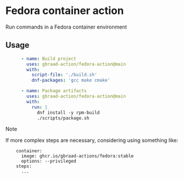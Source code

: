 Fedora container action
=======================


Run commands in a Fedora container environment


## Usage

```yaml
      - name: Build project
        uses: gbraad-action/fedora-action@main
        with:
          script-file: './build.sh'
          dnf-packages: 'gcc make cmake'
```

```yaml
      - name: Package artifacts
        uses: gbraad-action/fedora-action@main
        with:
          run: |
            dnf install -y rpm-build
            ./scripts/package.sh
```

> [!NOTE]
> If more complex steps are necessary, considering using something like:
> ```
>     container:
>       image: ghcr.io/gbraad-actions/fedora:stable
>       options: --privileged
>     steps:
>       ...
> ```
